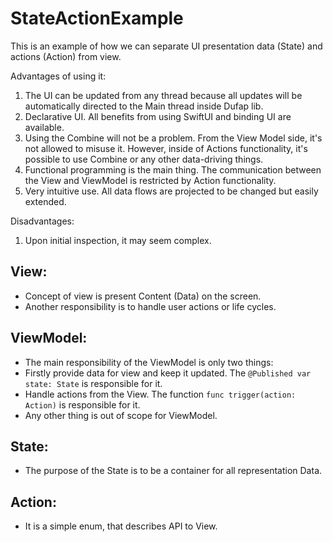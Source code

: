 # StateActionExample
This is an example of how we can separate UI presentation data (State) and actions (Action) from view.

Advantages of using it: 
1. The UI can be updated from any thread because all updates will be automatically directed to the Main thread inside Dufap lib. 
3. Declarative UI. All benefits from using SwiftUI and binding UI are available.
4. Using the Combine will not be a problem. From the View Model side, it's not allowed to misuse it. However, inside of Actions functionality, it's possible to use Combine or any other data-driving things.
5. Functional programming is the main thing. The communication between the View and ViewModel is restricted by Action functionality.
6. Very intuitive use. All data flows are projected to be changed but easily extended.

Disadvantages: 
1. Upon initial inspection, it may seem complex.

## View:
- Concept of view is present Content (Data) on the screen.
- Another responsibility is to handle user actions or life cycles.

## ViewModel:
- The main responsibility  of the ViewModel is only two things:
- Firstly provide data for view and keep it updated. The `@Published var state: State` is responsible for it.
- Handle actions from the View. The function `func trigger(action: Action)` is responsible for it. 
- Any other thing is out of scope for ViewModel.

## State:
- The purpose of the State is to be a container for all representation Data.

## Action: 
- It is a simple enum, that describes API to View. 

